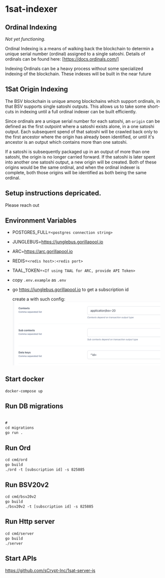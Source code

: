 # 1sat-indexer

## Ordinal Indexing
*Not yet functioning.*

Ordinal Indexing is a means of walking back the blockchain to determin a unique serial number (ordinal) assigned to a single satoshi. Details of ordinals can be found here: [https://docs.ordinals.com/]

Indexing Ordinals can be a heavy process without some specialized indexing of the blockchain. These indexes will be built in the near future

## 1Sat Origin Indexing
The BSV blockchain is unique among blockchains which support ordinals, in that BSV supports single satoshi outputs. This allows us to take some short-cuts in indexing until a full ordinal indexer can be built efficiently. 

Since ordinals are a unique serial number for each satoshi, an `origin` can be defined as the first outpoint where a satoshi exists alone, in a one satoshi output. Each subsequent spend of that satoshi will be crawled back only to the first ancestor where the origin has already been identified, or until it's ancestor is an output which contains more than one satoshi.

If a satoshi is subsequently packaged up in an output of more than one satoshi, the origin is no longer carried forward. If the satoshi is later spent into another one satoshi output, a new origin will be created. Both of these origins would be the same ordinal, and when the ordinal indexer is complete, both those origins will be identified as both being the same ordinal.

## Setup instructions depricated.
Please reach out 
## Environment Variables
- POSTGRES_FULL=`<postgres connection string>`
- JUNGLEBUS=https://junglebus.gorillapool.io
- ARC=https://arc.gorillapool.io
- REDIS=`<redis host>:<redis port>`
- TAAL_TOKEN=`<If using TAAL for ARC, provide API Token>`

- copy `.env.example` as `.env`
- go https://junglebus.gorillapool.io to get a subscription id
  
  create a with such config: 
  ![](./images/screenshot_2024-01-10_at_8.01.33___am.png)

## Start docker


```
docker-compose up
```


## Run DB migrations
```

# 
cd migrations
go run .
```
## Run Ord
```
cd cmd/ord
go build
./ord -t [subscription id] -s 825885
```


## Run BSV20v2
```
cd cmd/bsv20v2
go build
./bsv20v2 -t [subscription id] -s 825885
```


## Run Http server
```
cd cmd/server
go build
./server
```

## Start APIs

https://github.com/sCrypt-Inc/1sat-server-js
